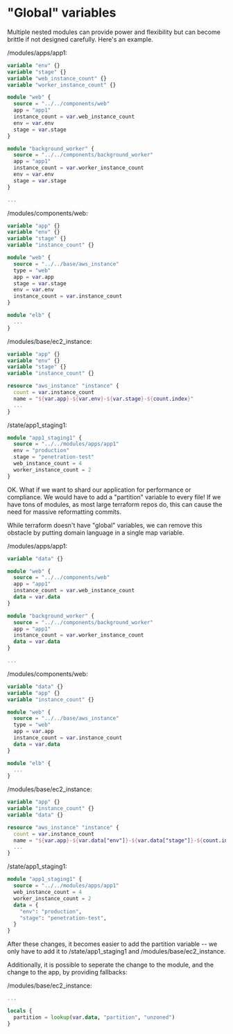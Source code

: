 # "Global" variables

Multiple nested modules can provide power and flexibility but can become brittle if not designed carefully.
Here's an example.

/modules/apps/app1:
```terraform
variable "env" {}
variable "stage" {}
variable "web_instance_count" {}
variable "worker_instance_count" {}

module "web" {
  source = "../../components/web"
  app = "app1"
  instance_count = var.web_instance_count
  env = var.env
  stage = var.stage
}

module "background_worker" {
  source = "../../components/background_worker"
  app = "app1"
  instance_count = var.worker_instance_count
  env = var.env
  stage = var.stage
}

...
```

/modules/components/web:
```terraform
variable "app" {}
variable "env" {}
variable "stage" {}
variable "instance_count" {}

module "web" {
  source = "../../base/aws_instance"
  type = "web"
  app = var.app
  stage = var.stage
  env = var.env
  instance_count = var.instance_count
}

module "elb" {
  ...
}
```

/modules/base/ec2_instance:
```terraform
variable "app" {}
variable "env" {}
variable "stage" {}
variable "instance_count" {}

resource "aws_instance" "instance" {
  count = var.instance_count
  name = "${var.app}-${var.env}-${var.stage}-${count.index}"
  ...
}
```

/state/app1_staging1:
```terraform
module "app1_staging1" {
  source = "../../modules/apps/app1"
  env = "production"
  stage = "penetration-test"
  web_instance_count = 4
  worker_instance_count = 2
}
```

OK. What if we want to shard our application for performance or compliance. We would have to add a "partition" variable to every file!
If we have tons of modules, as most large terraform repos do, this can cause the need for massive reformatting commits.

While terraform doesn't have "global" variables, we can remove this obstacle by putting domain language in a single map variable.

/modules/apps/app1:
```terraform
variable "data" {}

module "web" {
  source = "../../components/web"
  app = "app1"
  instance_count = var.web_instance_count
  data = var.data
}

module "background_worker" {
  source = "../../components/background_worker"
  app = "app1"
  instance_count = var.worker_instance_count
  data = var.data
}

...
```

/modules/components/web:
```terraform
variable "data" {}
variable "app" {}
variable "instance_count" {}

module "web" {
  source = "../../base/aws_instance"
  type = "web"
  app = var.app
  instance_count = var.instance_count
  data = var.data
}

module "elb" {
  ...
}
```

/modules/base/ec2_instance:
```terraform
variable "app" {}
variable "instance_count" {}
variable "data" {}

resource "aws_instance" "instance" {
  count = var.instance_count
  name = "${var.app}-${var.data["env"]}-${var.data["stage"]}-${count.index}"
  ...
}
```

/state/app1_staging1:
```terraform
module "app1_staging1" {
  source = "../../modules/apps/app1"
  web_instance_count = 4
  worker_instance_count = 2
  data = {
    "env": "production",
    "stage": "penetration-test",
  }
}
```

After these changes, it becomes easier to add the partition variable -- we only have to add it to /state/app1_staging1 and /modules/base/ec2_instance.

Additionally, it is possible to seperate the change to the module, and the change to the app, by providing fallbacks:

/modules/base/ec2_instance:
```terraform
...

locals {
  partition = lookup(var.data, "partition", "unzoned")
}
```
